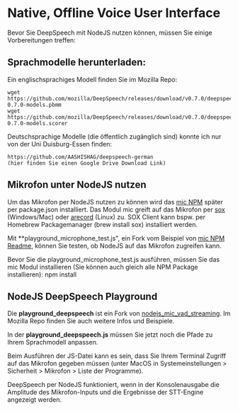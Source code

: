 # Native, Offline Voice User Interface

Bevor Sie DeepSpeech mit NodeJS nutzen können, müssen Sie einige Vorbereitungen treffen:

## Sprachmodelle herunterladen:

Ein englischsprachiges Modell finden Sie im Mozilla Repo:
```
wget https://github.com/mozilla/DeepSpeech/releases/download/v0.7.0/deepspeech-0.7.0-models.pbmm
wget https://github.com/mozilla/DeepSpeech/releases/download/v0.7.0/deepspeech-0.7.0-models.scorer
```

Deutschsprachige Modelle (die öffentlich zugänglich sind) konnte ich nur von der Uni Duisburg-Essen finden:
```
https://github.com/AASHISHAG/deepspeech-german
(hier finden Sie einen Google Drive Download Link)
```

## Mikrofon unter NodeJS nutzen
Um das Mikrofon per NodeJS nutzen zu können wird das [mic NPM](https://github.com/ashishbajaj99/mic) später per package.json installiert. Das Modul mic greift auf das Mikrofon per [sox](http://sox.sourceforge.net/) (Windows/Mac) oder [arecord](http://alsa-project.org/) (Linux) zu. SOX Client kann bspw. per Homebrew Packagemanager (brew install sox) installiert werden.

Mit **playground_microphone_test.js", ein Fork vom Beispiel von [mic NPM Readme](https://github.com/ashishbajaj99/mic), können Sie testen, ob NodeJS auf das Mikrofon zugreifen kann.

Bevor Sie die playground_microphone_test.js ausführen, müssen Sie das mic Modul installieren (Sie können auch gleich alle NPM Package installieren): npm install

## NodeJS DeepSpeech Playground
Die **playground_deepspeech** ist ein Fork von [nodejs_mic_vad_streaming](https://github.com/mozilla/DeepSpeech-examples/tree/r0.7/nodejs_mic_vad_streaming). Im Mozilla Repo finden Sie auch weitere Infos und Beispiele.

In der **playground_deepspeech.js** müssen Sie jetzt noch die Pfade zu Ihrem Sprachmodell anpassen.

Beim Ausführen der JS-Datei kann es sein, dass Sie Ihrem Terminal Zugriff auf das Mikrofon gegeben müssen (unter MacOS in Systemeinstellungen > Sicherheit > Mikrofon > Liste der Programme).

DeepSpeech per NodeJS funktioniert, wenn in der Konsolenausgabe die Amplitude des Mikrofon-Inputs und die Ergebnisse der STT-Engine angezeigt werden.